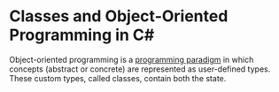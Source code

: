# Classes and Object-Oriented Programming in C#
Object-oriented programming is a [programming paradigm](https://cs.lmu.edu/~ray/notes/paradigms/) in which concepts (abstract or concrete) are represented as user-defined
types. These custom types, called classes, contain both the state.
